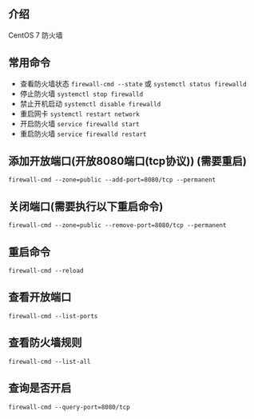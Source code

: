 ## 介绍
CentOS 7 防火墙



## 常用命令

- 查看防火墙状态 `firewall-cmd --state` 或 `systemctl status firewalld`        
- 停止防火墙     `systemctl stop firewalld`    
- 禁止开机启动   `systemctl disable firewalld` 
- 重启网卡       `systemctl restart network`
- 开启防火墙     `service firewalld start`
- 重启防火墙     `service firewalld restart`


## 添加开放端口(开放8080端口(tcp协议)) (需要重启)
```
firewall-cmd --zone=public --add-port=8080/tcp --permanent 
```

## 关闭端口(需要执行以下重启命令)
```
firewall-cmd --zone=public --remove-port=8080/tcp --permanent
```

## 重启命令
```
firewall-cmd --reload
```

## 查看开放端口
```
firewall-cmd --list-ports
```

## 查看防火墙规则
```shell
firewall-cmd --list-all 
```

## 查询是否开启
```
firewall-cmd --query-port=8080/tcp
```